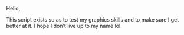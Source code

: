 Hello,

This script exists so as to test my graphics skills and to make sure I get better at it. I hope I don't live up to my name lol.
